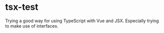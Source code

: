 # tsx-test
Trying a good way for using TypeScript with Vue and JSX. Especially trying to make use of interfaces.
